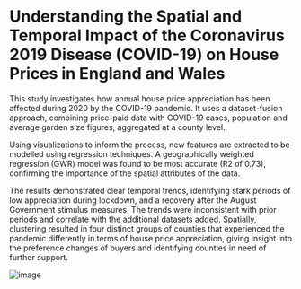 # Understanding the Spatial and Temporal Impact of the Coronavirus 2019 Disease (COVID-19) on House Prices in England and Wales
This study investigates how annual house price appreciation has been affected during 2020 by the COVID-19 pandemic. It 
uses a dataset-fusion approach, combining price-paid data with COVID-19 cases, population and average garden size figures, aggregated at
a county level. 

Using visualizations to inform the process, new features are extracted to be modelled using regression techniques. A 
geographically weighted regression (GWR) model was found to be most accurate (R2 of 0.73), confirming the importance of the spatial 
attributes of the data. 

The results demonstrated clear temporal trends, identifying stark periods of low appreciation during lockdown, and a 
recovery after the August Government stimulus measures. The trends were inconsistent with prior periods and correlate with the additional 
datasets added. Spatially, clustering resulted in four distinct groups of counties that experienced the pandemic differently in terms of house 
price appreciation, giving insight into the preference changes of buyers and identifying counties in need of further support.

![image](https://user-images.githubusercontent.com/54633647/118655817-cf659e00-b7e1-11eb-89a8-e1b9cc5d8b2f.png)
